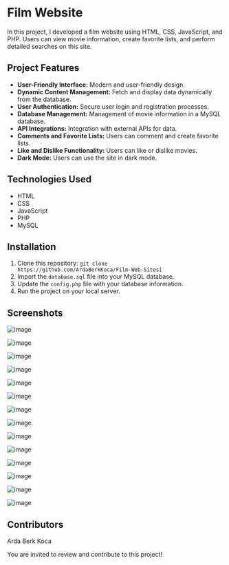 # Film Website

In this project, I developed a film website using HTML, CSS, JavaScript, and PHP. Users can view movie information, create favorite lists, and perform detailed searches on this site.

## Project Features

- **User-Friendly Interface:** Modern and user-friendly design.
- **Dynamic Content Management:** Fetch and display data dynamically from the database.
- **User Authentication:** Secure user login and registration processes.
- **Database Management:** Management of movie information in a MySQL database.
- **API Integrations:** Integration with external APIs for data.
- **Comments and Favorite Lists:** Users can comment and create favorite lists.
- **Like and Dislike Functionality:** Users can like or dislike movies.
- **Dark Mode:** Users can use the site in dark mode.

## Technologies Used

- HTML
- CSS
- JavaScript
- PHP
- MySQL

## Installation

1. Clone this repository: `git clone https://github.com/ArdaBerkKoca/Film-Web-Sitesi`
2. Import the `database.sql` file into your MySQL database.
3. Update the `config.php` file with your database information.
4. Run the project on your local server.

## Screenshots

![image](https://github.com/ArdaBerkKoca/Film-Website/assets/169831603/918759e8-434c-4138-a115-45c4a9b5ac63)

![image](https://github.com/ArdaBerkKoca/Film-Website/assets/169831603/e991a8cc-3181-462a-94d3-87cb99380ea1)

![image](https://github.com/ArdaBerkKoca/Film-Website/assets/169831603/a01842b5-cd7b-43aa-8eac-7b1381c82095)

![image](https://github.com/ArdaBerkKoca/Film-Website/assets/169831603/4a59343c-a265-4dd2-a279-19bdfad8bf97)

![image](https://github.com/ArdaBerkKoca/Film-Website/assets/169831603/384ef54a-892d-4b11-96b6-3f20c04eeadf)

![image](https://github.com/ArdaBerkKoca/Film-Website/assets/169831603/bdca75fa-6895-4c28-be54-cc1fa63b31f5)

![image](https://github.com/ArdaBerkKoca/Film-Website/assets/169831603/899ab8e6-3423-45e9-a595-b2e473c48c5a)

![image](https://github.com/ArdaBerkKoca/Film-Website/assets/169831603/1b67b519-018f-4693-9844-fe339ab823c8)

![image](https://github.com/ArdaBerkKoca/Film-Website/assets/169831603/aa25e914-8f2f-4f3a-8692-c9e89e4d3405)

![image](https://github.com/ArdaBerkKoca/Film-Website/assets/169831603/b714a6b3-303c-4ac2-943d-713c55a84c03)

![image](https://github.com/ArdaBerkKoca/Film-Website/assets/169831603/333fe90d-7ced-4d01-a1b2-60160ac8f38a)

![image](https://github.com/ArdaBerkKoca/Film-Website/assets/169831603/c12aa534-8529-4893-a873-743138d4fc08)

![image](https://github.com/ArdaBerkKoca/Film-Website/assets/169831603/fe317f1e-4aba-48f1-a4b1-fe4fed486291)

![image](https://github.com/ArdaBerkKoca/Film-Website/assets/169831603/8bc9b682-189c-45c2-9f92-b234f2b34261)


## Contributors

Arda Berk Koca

You are invited to review and contribute to this project!
